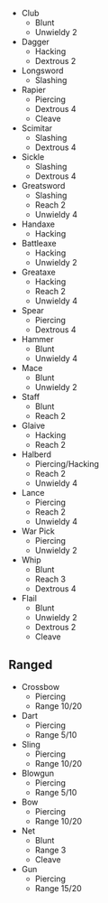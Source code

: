 - Club
  - Blunt
  - Unwieldy 2
- Dagger
  - Hacking 
  - Dextrous 2
- Longsword
  - Slashing
- Rapier
  - Piercing
  - Dextrous 4
  - Cleave
- Scimitar
  - Slashing
  - Dextrous 4
- Sickle
  - Slashing
  - Dextrous 4
- Greatsword
  - Slashing 
  - Reach 2
  - Unwieldy 4
- Handaxe
  - Hacking
- Battleaxe
  - Hacking
  - Unwieldy 2
- Greataxe
  - Hacking
  - Reach 2
  - Unwieldy 4
- Spear
  - Piercing
  - Dextrous 4
- Hammer
  - Blunt
  - Unwieldy 4
- Mace
  - Blunt
  - Unwieldy 2
- Staff
  - Blunt
  - Reach 2
- Glaive
  - Hacking
  - Reach 2
- Halberd
  - Piercing/Hacking
  - Reach 2
  - Unwieldy 4
- Lance
  - Piercing
  - Reach 2
  - Unwieldy 4
- War Pick
  - Piercing
  - Unwieldy 2
- Whip
  - Blunt
  - Reach 3
  - Dextrous 4
- Flail
  - Blunt
  - Unwieldy 2
  - Dextrous 2
  - Cleave

## Ranged 
- Crossbow
  - Piercing
  - Range 10/20
- Dart
  - Piercing
  - Range 5/10
- Sling
  - Piercing
  - Range 10/20
- Blowgun
  - Piercing 
  - Range 5/10
- Bow
  - Piercing
  - Range 10/20
- Net
  - Blunt 
  - Range 3
  - Cleave
- Gun
  - Piercing 
  - Range 15/20